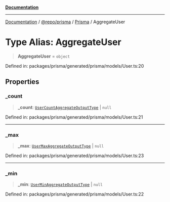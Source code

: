 [**Documentation**](../../../../../README.md)

***

[Documentation](../../../../../README.md) / [@repo/prisma](../../../README.md) / [Prisma](../README.md) / AggregateUser

# Type Alias: AggregateUser

> **AggregateUser** = `object`

Defined in: packages/prisma/generated/prisma/models/User.ts:20

## Properties

### \_count

> **\_count**: [`UserCountAggregateOutputType`](UserCountAggregateOutputType.md) \| `null`

Defined in: packages/prisma/generated/prisma/models/User.ts:21

***

### \_max

> **\_max**: [`UserMaxAggregateOutputType`](UserMaxAggregateOutputType.md) \| `null`

Defined in: packages/prisma/generated/prisma/models/User.ts:23

***

### \_min

> **\_min**: [`UserMinAggregateOutputType`](UserMinAggregateOutputType.md) \| `null`

Defined in: packages/prisma/generated/prisma/models/User.ts:22
